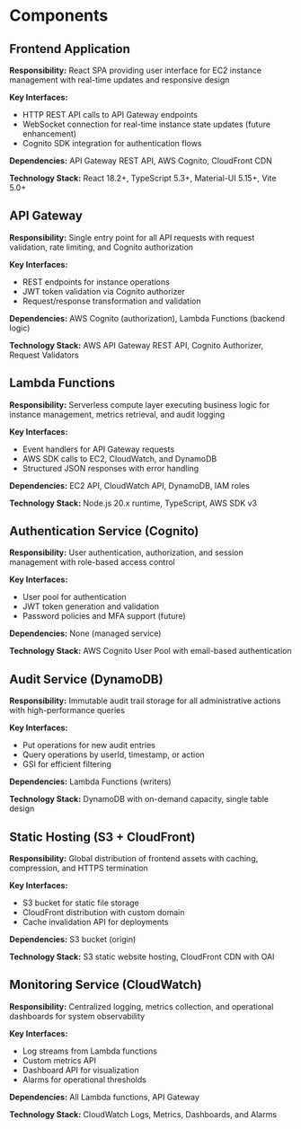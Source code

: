 # Components

## Frontend Application
**Responsibility:** React SPA providing user interface for EC2 instance management with real-time updates and responsive design

**Key Interfaces:**
- HTTP REST API calls to API Gateway endpoints
- WebSocket connection for real-time instance state updates (future enhancement)
- Cognito SDK integration for authentication flows

**Dependencies:** API Gateway REST API, AWS Cognito, CloudFront CDN

**Technology Stack:** React 18.2+, TypeScript 5.3+, Material-UI 5.15+, Vite 5.0+

## API Gateway
**Responsibility:** Single entry point for all API requests with request validation, rate limiting, and Cognito authorization

**Key Interfaces:**
- REST endpoints for instance operations
- JWT token validation via Cognito authorizer
- Request/response transformation and validation

**Dependencies:** AWS Cognito (authorization), Lambda Functions (backend logic)

**Technology Stack:** AWS API Gateway REST API, Cognito Authorizer, Request Validators

## Lambda Functions
**Responsibility:** Serverless compute layer executing business logic for instance management, metrics retrieval, and audit logging

**Key Interfaces:**
- Event handlers for API Gateway requests
- AWS SDK calls to EC2, CloudWatch, and DynamoDB
- Structured JSON responses with error handling

**Dependencies:** EC2 API, CloudWatch API, DynamoDB, IAM roles

**Technology Stack:** Node.js 20.x runtime, TypeScript, AWS SDK v3

## Authentication Service (Cognito)
**Responsibility:** User authentication, authorization, and session management with role-based access control

**Key Interfaces:**
- User pool for authentication
- JWT token generation and validation
- Password policies and MFA support (future)

**Dependencies:** None (managed service)

**Technology Stack:** AWS Cognito User Pool with email-based authentication

## Audit Service (DynamoDB)
**Responsibility:** Immutable audit trail storage for all administrative actions with high-performance queries

**Key Interfaces:**
- Put operations for new audit entries
- Query operations by userId, timestamp, or action
- GSI for efficient filtering

**Dependencies:** Lambda Functions (writers)

**Technology Stack:** DynamoDB with on-demand capacity, single table design

## Static Hosting (S3 + CloudFront)
**Responsibility:** Global distribution of frontend assets with caching, compression, and HTTPS termination

**Key Interfaces:**
- S3 bucket for static file storage
- CloudFront distribution with custom domain
- Cache invalidation API for deployments

**Dependencies:** S3 bucket (origin)

**Technology Stack:** S3 static website hosting, CloudFront CDN with OAI

## Monitoring Service (CloudWatch)
**Responsibility:** Centralized logging, metrics collection, and operational dashboards for system observability

**Key Interfaces:**
- Log streams from Lambda functions
- Custom metrics API
- Dashboard API for visualization
- Alarms for operational thresholds

**Dependencies:** All Lambda functions, API Gateway

**Technology Stack:** CloudWatch Logs, Metrics, Dashboards, and Alarms
